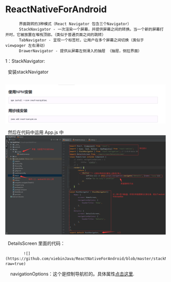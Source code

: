 # ReactNativeForAndroid


          界面跳转的3种模式（React Navigator 包含三个Navigator）
          StackNavigator - 一次渲染一个屏幕，并提供屏幕之间的转换。当一个新的屏幕打开时，它被放置在堆栈顶部。（类似于普通页面之间的跳转）
          TabNavigator - 呈现一个标签栏，让用户在多个屏幕之间切换（类似于 viewpager 左右滑动）
          DrawerNavigator - 提供从屏幕左侧滑入的抽屉 （抽屉，侧拉界面）
        
 
1：StackNavigator:

   安装stackNavigator
            
           ![](https://github.com/xiebinJava/ReactNativeForAndroid/blob/master/navigator.png?raw=true)
           
   然后在代码中运用 App.js 中
       
            ![](https://github.com/xiebinJava/ReactNativeForAndroid/blob/master/stackNavigator.png?raw=true)
            
   DetailsScreen 里面的代码：
   
            ![](https://github.com/xiebinJava/ReactNativeForAndroid/blob/master/stackNavigator2.png?raw=true)
  
   navigationOptions：这个是控制导航栏的。具体属性[点击这里](https://reactnavigation.org/docs/navigators/stack).
       

